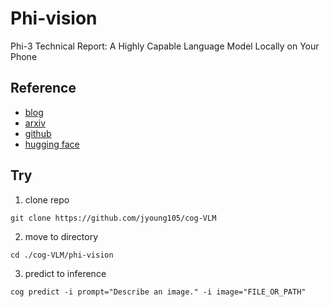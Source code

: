 # Phi-vision

Phi-3 Technical Report: A Highly Capable Language Model Locally on Your Phone

## Reference

- [blog](https://techcommunity.microsoft.com/t5/ai-azure-ai-services-blog/discover-the-new-multi-lingual-high-quality-phi-3-5-slms/ba-p/4225280)
- [arxiv](https://arxiv.org/abs/2404.14219)
- [github](https://github.com/microsoft/Phi-3CookBook)
- [hugging face](https://huggingface.co/microsoft/Phi-3.5-vision-instruct)

## Try

1. clone repo
```
git clone https://github.com/jyoung105/cog-VLM
```

2. move to directory
```
cd ./cog-VLM/phi-vision
```

<!-- 3. download weights before deployment
```
cog run script/download-weights
``` -->

3. predict to inference
```
cog predict -i prompt="Describe an image." -i image="FILE_OR_PATH"
```